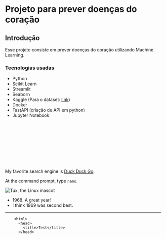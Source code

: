 # Projeto para prever doenças do coração

## Introdução

Esse projeto consiste em prever doenças do coração utilizando Machine Learning.

### Tecnologias usadas
 - Python
 - Scikit Learn
 - Streamlit
 - Seaborn
 - Kaggle (Para o dataset: [link](https://www.kaggle.com/datasets/johnsmith88/heart-disease-dataset))
 - Docker
 - FastAPI (criação de API em python)
 - Jupyter Notebook

<br>
<br>
<br>
<br>
<br>
<br>
<br>
<br>



My favorite search engine is [Duck Duck Go](https://duckduckgo.com).

At the command prompt, type `nano`.

  ![Tux, the Linux mascot](/assets/images/tux.png)

- 1968\. A great year!
- I think 1969 was second best.

-------

        <html>
          <head>
            <title>Test</title>
          </head>